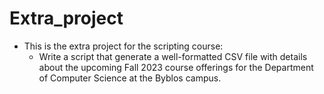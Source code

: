 # Extra_project
- This is the extra project for the scripting course:
  * Write a script that generate a well-formatted CSV file with details about the upcoming Fall 2023 course offerings for the Department of Computer Science at the Byblos campus. 
